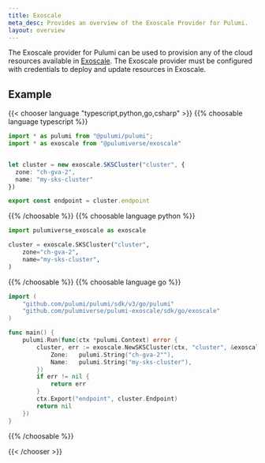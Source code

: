 ```yaml
---
title: Exoscale
meta_desc: Provides an overview of the Exoscale Provider for Pulumi.
layout: overview
---
```


The Exoscale provider for Pulumi can be used to provision any of the cloud resources available in [Exoscale](https://www.exoscale.com/).
The Exoscale provider must be configured with credentials to deploy and update resources in Exoscale.

## Example

{{< chooser language "typescript,python,go,csharp" >}}
{{% choosable language typescript %}}

```typescript
import * as pulumi from "@pulumi/pulumi";
import * as exoscale from "@pulumiverse/exoscale"


let cluster = new exoscale.SKSCluster("cluster", {
  zone: "ch-gva-2",
  name: "my-sks-cluster"
})

export const endpoint = cluster.endpoint
```

{{% /choosable %}}
{{% choosable language python %}}

```python
import pulumiverse_exoscale as exoscale

cluster = exoscale.SKSCluster("cluster",
    zone="ch-gva-2",
    name="my-sks-cluster",
)
```

{{% /choosable %}}
{{% choosable language go %}}

```go
import (
	"github.com/pulumi/pulumi/sdk/v3/go/pulumi"
	"github.com/pulumiverse/pulumi-exoscale/sdk/go/exoscale"
)

func main() {
	pulumi.Run(func(ctx *pulumi.Context) error {
		cluster, err := exoscale.NewSKSCluster(ctx, "cluster", &exoscale.SKSClusterArgs{
            Zone:   pulumi.String("ch-gva-2""),
			Name:   pulumi.String("my-sks-cluster"),
		})
		if err != nil {
			return err
		}
		ctx.Export("endpoint", cluster.Endpoint)
		return nil
	})
}
```

{{% /choosable %}}

{{< /chooser >}}
